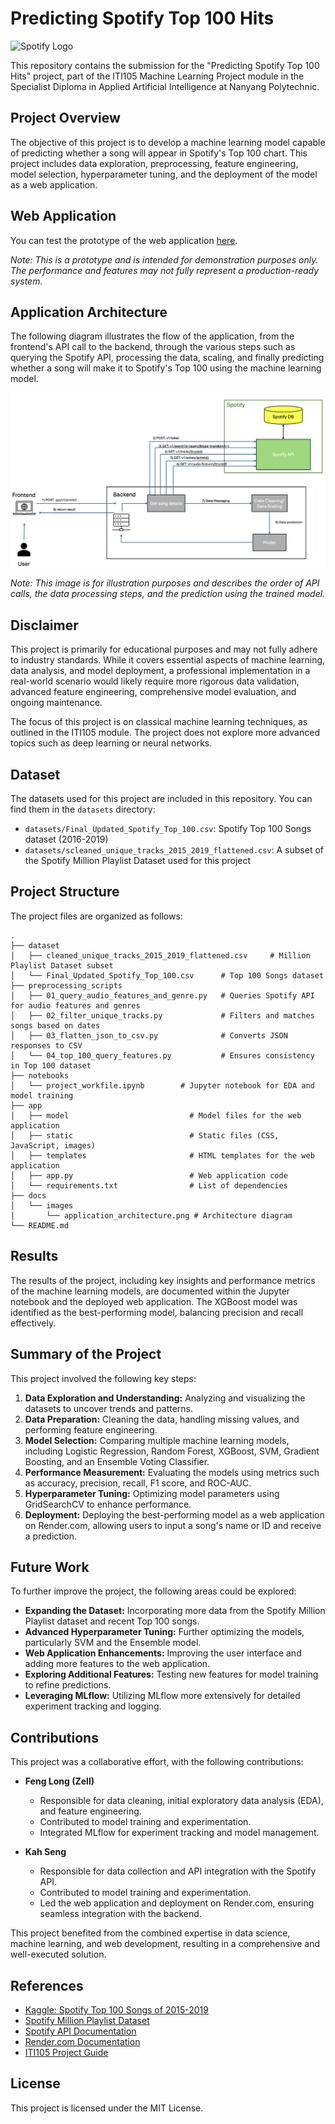 # Predicting Spotify Top 100 Hits

![Spotify Logo](https://storage.googleapis.com/pr-newsroom-wp/1/2023/05/Spotify_Full_Logo_RGB_Green.png)

This repository contains the submission for the "Predicting Spotify Top 100 Hits" project, part of the ITI105 Machine Learning Project module in the Specialist Diploma in Applied Artificial Intelligence at Nanyang Polytechnic.

## Project Overview

The objective of this project is to develop a machine learning model capable of predicting whether a song will appear in Spotify's Top 100 chart. This project includes data exploration, preprocessing, feature engineering, model selection, hyperparameter tuning, and the deployment of the model as a web application.

## Web Application

You can test the prototype of the web application [here](https://spotify-top-100-track-classifier.onrender.com/).

*Note: This is a prototype and is intended for demonstration purposes only. The performance and features may not fully represent a production-ready system.*

## Application Architecture

The following diagram illustrates the flow of the application, from the frontend's API call to the backend, through the various steps such as querying the Spotify API, processing the data, scaling, and finally predicting whether a song will make it to Spotify's Top 100 using the machine learning model.

<div align="center">
    <img src="docs/images/application_architecture.png" alt="Application Architecture" width="600"/>
</div>

*Note: This image is for illustration purposes and describes the order of API calls, the data processing steps, and the prediction using the trained model.*


## Disclaimer

This project is primarily for educational purposes and may not fully adhere to industry standards. While it covers essential aspects of machine learning, data analysis, and model deployment, a professional implementation in a real-world scenario would likely require more rigorous data validation, advanced feature engineering, comprehensive model evaluation, and ongoing maintenance.

The focus of this project is on classical machine learning techniques, as outlined in the ITI105 module. The project does not explore more advanced topics such as deep learning or neural networks.

## Dataset

The datasets used for this project are included in this repository. You can find them in the `datasets` directory:

- `datasets/Final_Updated_Spotify_Top_100.csv`: Spotify Top 100 Songs dataset (2016-2019)
- `datasets/scleaned_unique_tracks_2015_2019_flattened.csv`: A subset of the Spotify Million Playlist Dataset used for this project

## Project Structure

The project files are organized as follows:
```
.
├── dataset
│   ├── cleaned_unique_tracks_2015_2019_flattened.csv     # Million Playlist Dataset subset
│   └── Final_Updated_Spotify_Top_100.csv      # Top 100 Songs dataset
├── preprocessing_scripts
│   ├── 01_query_audio_features_and_genre.py   # Queries Spotify API for audio features and genres
│   ├── 02_filter_unique_tracks.py             # Filters and matches songs based on dates
│   ├── 03_flatten_json_to_csv.py              # Converts JSON responses to CSV
│   └── 04_top_100_query_features.py           # Ensures consistency in Top 100 dataset
├── notebooks
│   └── project_workfile.ipynb        # Jupyter notebook for EDA and model training
├── app
│   ├── model                           # Model files for the web application
│   ├── static                          # Static files (CSS, JavaScript, images)
│   ├── templates                       # HTML templates for the web application
│   ├── app.py                          # Web application code
│   └── requirements.txt                # List of dependencies
├── docs
│   └── images
│       └── application_architecture.png # Architecture diagram
└── README.md
```

## Results

The results of the project, including key insights and performance metrics of the machine learning models, are documented within the Jupyter notebook and the deployed web application. The XGBoost model was identified as the best-performing model, balancing precision and recall effectively.

## Summary of the Project

This project involved the following key steps:

1. **Data Exploration and Understanding:** Analyzing and visualizing the datasets to uncover trends and patterns.
2. **Data Preparation:** Cleaning the data, handling missing values, and performing feature engineering.
3. **Model Selection:** Comparing multiple machine learning models, including Logistic Regression, Random Forest, XGBoost, SVM, Gradient Boosting, and an Ensemble Voting Classifier.
4. **Performance Measurement:** Evaluating the models using metrics such as accuracy, precision, recall, F1 score, and ROC-AUC.
5. **Hyperparameter Tuning:** Optimizing model parameters using GridSearchCV to enhance performance.
6. **Deployment:** Deploying the best-performing model as a web application on Render.com, allowing users to input a song's name or ID and receive a prediction.

## Future Work

To further improve the project, the following areas could be explored:

- **Expanding the Dataset:** Incorporating more data from the Spotify Million Playlist dataset and recent Top 100 songs.
- **Advanced Hyperparameter Tuning:** Further optimizing the models, particularly SVM and the Ensemble model.
- **Web Application Enhancements:** Improving the user interface and adding more features to the web application.
- **Exploring Additional Features:** Testing new features for model training to refine predictions.
- **Leveraging MLflow:** Utilizing MLflow more extensively for detailed experiment tracking and logging.

## Contributions

This project was a collaborative effort, with the following contributions:

- **Feng Long (Zell)**
  - Responsible for data cleaning, initial exploratory data analysis (EDA), and feature engineering.
  - Contributed to model training and experimentation.
  - Integrated MLflow for experiment tracking and model management.

- **Kah Seng**
  - Responsible for data collection and API integration with the Spotify API.
  - Contributed to model training and experimentation.
  - Led the web application and deployment on Render.com, ensuring seamless integration with the backend.

This project benefited from the combined expertise in data science, machine learning, and web development, resulting in a comprehensive and well-executed solution.


## References

- [Kaggle: Spotify Top 100 Songs of 2015-2019](https://www.kaggle.com/datasets/muhmores/spotify-top-100-songs-of-20152019)
- [Spotify Million Playlist Dataset](https://www.aicrowd.com/challenges/spotify-million-playlist-dataset-challenge/dataset_files)
- [Spotify API Documentation](https://developer.spotify.com/documentation/web-api)
- [Render.com Documentation](https://docs.render.com/)
- [ITI105 Project Guide](https://github.com/nyp-sit/iti105/blob/main/project-guide.md)


## License
This project is licensed under the MIT License.
